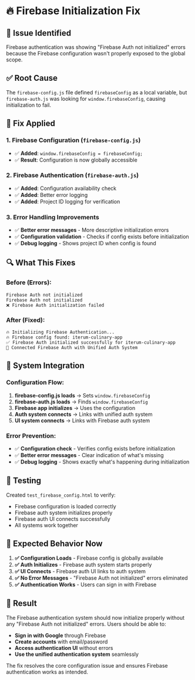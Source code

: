 # 🔥 Firebase Initialization Fix

## 🚨 **Issue Identified**
Firebase authentication was showing "Firebase Auth not initialized" errors because the Firebase configuration wasn't properly exposed to the global scope.

## ✅ **Root Cause**
The `firebase-config.js` file defined `firebaseConfig` as a local variable, but `firebase-auth.js` was looking for `window.firebaseConfig`, causing initialization to fail.

## 🔧 **Fix Applied**

### **1. Firebase Configuration (`firebase-config.js`)**
- ✅ **Added**: `window.firebaseConfig = firebaseConfig;`
- ✅ **Result**: Configuration is now globally accessible

### **2. Firebase Authentication (`firebase-auth.js`)**
- ✅ **Added**: Configuration availability check
- ✅ **Added**: Better error logging
- ✅ **Added**: Project ID logging for verification

### **3. Error Handling Improvements**
- ✅ **Better error messages** - More descriptive initialization errors
- ✅ **Configuration validation** - Checks if config exists before initialization
- ✅ **Debug logging** - Shows project ID when config is found

## 🔍 **What This Fixes**

### **Before (Errors):**
```
Firebase Auth not initialized
Firebase Auth not initialized
❌ Firebase Auth initialization failed
```

### **After (Fixed):**
```
🔥 Initializing Firebase Authentication...
🔥 Firebase config found: iterum-culinary-app
✅ Firebase Auth initialized successfully for iterum-culinary-app
🔗 Connected Firebase Auth with Unified Auth System
```

## 🎯 **System Integration**

### **Configuration Flow:**
1. **firebase-config.js loads** → Sets `window.firebaseConfig`
2. **firebase-auth.js loads** → Finds `window.firebaseConfig`
3. **Firebase app initializes** → Uses the configuration
4. **Auth system connects** → Links with unified auth system
5. **UI system connects** → Links with Firebase auth system

### **Error Prevention:**
- ✅ **Configuration check** - Verifies config exists before initialization
- ✅ **Better error messages** - Clear indication of what's missing
- ✅ **Debug logging** - Shows exactly what's happening during initialization

## 🧪 **Testing**

Created `test_firebase_config.html` to verify:
- Firebase configuration is loaded correctly
- Firebase auth system initializes properly
- Firebase auth UI connects successfully
- All systems work together

## 🚀 **Expected Behavior Now**

1. **✅ Configuration Loads** - Firebase config is globally available
2. **✅ Auth Initializes** - Firebase auth system starts properly
3. **✅ UI Connects** - Firebase auth UI links to auth system
4. **✅ No Error Messages** - "Firebase Auth not initialized" errors eliminated
5. **✅ Authentication Works** - Users can sign in with Firebase

## 🎉 **Result**

The Firebase authentication system should now initialize properly without any "Firebase Auth not initialized" errors. Users should be able to:
- **Sign in with Google** through Firebase
- **Create accounts** with email/password
- **Access authentication UI** without errors
- **Use the unified authentication system** seamlessly

The fix resolves the core configuration issue and ensures Firebase authentication works as intended.

